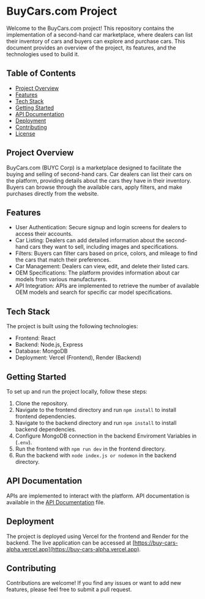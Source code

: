 # BuyCars.com Project

Welcome to the BuyCars.com project! This repository contains the implementation of a second-hand car marketplace, where dealers can list their inventory of cars and buyers can explore and purchase cars. This document provides an overview of the project, its features, and the technologies used to build it.

## Table of Contents

- [Project Overview](#project-overview)
- [Features](#features)
- [Tech Stack](#tech-stack)
- [Getting Started](#getting-started)
- [API Documentation](#api-documentation)
- [Deployment](#deployment)
- [Contributing](#contributing)
- [License](#license)

## Project Overview

BuyCars.com (BUYC Corp) is a marketplace designed to facilitate the buying and selling of second-hand cars. Car dealers can list their cars on the platform, providing details about the cars they have in their inventory. Buyers can browse through the available cars, apply filters, and make purchases directly from the website.

## Features

- User Authentication: Secure signup and login screens for dealers to access their accounts.
- Car Listing: Dealers can add detailed information about the second-hand cars they want to sell, including images and specifications.
- Filters: Buyers can filter cars based on price, colors, and mileage to find the cars that match their preferences.
- Car Management: Dealers can view, edit, and delete their listed cars.
- OEM Specifications: The platform provides information about car models from various manufacturers.
- API Integration: APIs are implemented to retrieve the number of available OEM models and search for specific car model specifications.

## Tech Stack

The project is built using the following technologies:

- Frontend: React
- Backend: Node.js, Express
- Database: MongoDB
- Deployment: Vercel (Frontend), Render (Backend)

## Getting Started

To set up and run the project locally, follow these steps:

1. Clone the repository.
2. Navigate to the frontend directory and run `npm install` to install frontend dependencies.
3. Navigate to the backend directory and run `npm install` to install backend dependencies.
4. Configure MongoDB connection in the backend Enviroment Variables in (`.env`).
5. Run the frontend with `npm run dev` in the frontend directory.
6. Run the backend with `node index.js or nodemon` in the backend directory.

## API Documentation

APIs are implemented to interact with the platform. API documentation is available in the [API Documentation](API_DOCUMENTATION.md) file.

## Deployment

The project is deployed using Vercel for the frontend and Render for the backend. The live application can be accessed at [https://buy-cars-alpha.vercel.app](https://buy-cars-alpha.vercel.app).

## Contributing

Contributions are welcome! If you find any issues or want to add new features, please feel free to submit a pull request.


